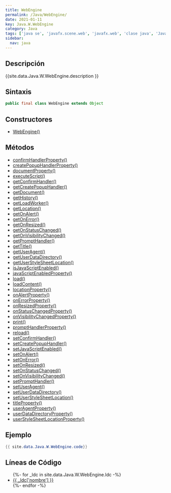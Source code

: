 ```yaml
---
title: WebEngine
permalink: /Java/WebEngine/
date: 2021-01-11
key: Java.W.WebEngine
category: Java
tags: ['java se', 'javafx.scene.web', 'javafx.web', 'clase java', 'JavaFX 2.0']
sidebar: 
  nav: java
---
```


## Descripción
{{site.data.Java.W.WebEngine.description }}

## Sintaxis
~~~java
public final class WebEngine extends Object
~~~

## Constructores
* [WebEngine()](/Java/WebEngine/WebEngine/)

## Métodos
* [confirmHandlerProperty()](/Java/WebEngine/confirmHandlerProperty/)
* [createPopupHandlerProperty()](/Java/WebEngine/createPopupHandlerProperty/)
* [documentProperty()](/Java/WebEngine/documentProperty/)
* [executeScript()](/Java/WebEngine/executeScript/)
* [getConfirmHandler()](/Java/WebEngine/getConfirmHandler/)
* [getCreatePopupHandler()](/Java/WebEngine/getCreatePopupHandler/)
* [getDocument()](/Java/WebEngine/getDocument/)
* [getHistory()](/Java/WebEngine/getHistory/)
* [getLoadWorker()](/Java/WebEngine/getLoadWorker/)
* [getLocation()](/Java/WebEngine/getLocation/)
* [getOnAlert()](/Java/WebEngine/getOnAlert/)
* [getOnError()](/Java/WebEngine/getOnError/)
* [getOnResized()](/Java/WebEngine/getOnResized/)
* [getOnStatusChanged()](/Java/WebEngine/getOnStatusChanged/)
* [getOnVisibilityChanged()](/Java/WebEngine/getOnVisibilityChanged/)
* [getPromptHandler()](/Java/WebEngine/getPromptHandler/)
* [getTitle()](/Java/WebEngine/getTitle/)
* [getUserAgent()](/Java/WebEngine/getUserAgent/)
* [getUserDataDirectory()](/Java/WebEngine/getUserDataDirectory/)
* [getUserStyleSheetLocation()](/Java/WebEngine/getUserStyleSheetLocation/)
* [isJavaScriptEnabled()](/Java/WebEngine/isJavaScriptEnabled/)
* [javaScriptEnabledProperty()](/Java/WebEngine/javaScriptEnabledProperty/)
* [load()](/Java/WebEngine/load/)
* [loadContent()](/Java/WebEngine/loadContent/)
* [locationProperty()](/Java/WebEngine/locationProperty/)
* [onAlertProperty()](/Java/WebEngine/onAlertProperty/)
* [onErrorProperty()](/Java/WebEngine/onErrorProperty/)
* [onResizedProperty()](/Java/WebEngine/onResizedProperty/)
* [onStatusChangedProperty()](/Java/WebEngine/onStatusChangedProperty/)
* [onVisibilityChangedProperty()](/Java/WebEngine/onVisibilityChangedProperty/)
* [print()](/Java/WebEngine/print/)
* [promptHandlerProperty()](/Java/WebEngine/promptHandlerProperty/)
* [reload()](/Java/WebEngine/reload/)
* [setConfirmHandler()](/Java/WebEngine/setConfirmHandler/)
* [setCreatePopupHandler()](/Java/WebEngine/setCreatePopupHandler/)
* [setJavaScriptEnabled()](/Java/WebEngine/setJavaScriptEnabled/)
* [setOnAlert()](/Java/WebEngine/setOnAlert/)
* [setOnError()](/Java/WebEngine/setOnError/)
* [setOnResized()](/Java/WebEngine/setOnResized/)
* [setOnStatusChanged()](/Java/WebEngine/setOnStatusChanged/)
* [setOnVisibilityChanged()](/Java/WebEngine/setOnVisibilityChanged/)
* [setPromptHandler()](/Java/WebEngine/setPromptHandler/)
* [setUserAgent()](/Java/WebEngine/setUserAgent/)
* [setUserDataDirectory()](/Java/WebEngine/setUserDataDirectory/)
* [setUserStyleSheetLocation()](/Java/WebEngine/setUserStyleSheetLocation/)
* [titleProperty()](/Java/WebEngine/titleProperty/)
* [userAgentProperty()](/Java/WebEngine/userAgentProperty/)
* [userDataDirectoryProperty()](/Java/WebEngine/userDataDirectoryProperty/)
* [userStyleSheetLocationProperty()](/Java/WebEngine/userStyleSheetLocationProperty/)

## Ejemplo
~~~java
{{ site.data.Java.W.WebEngine.code}}
~~~

## Líneas de Código
<ul>
{%- for _ldc in site.data.Java.W.WebEngine.ldc -%}
   <li>
       <a href="{{_ldc['url'] }}">{{ _ldc['nombre'] }}</a>
   </li>
{%- endfor -%}
</ul>
